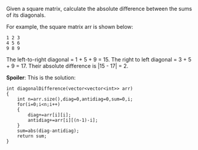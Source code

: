 Given a square matrix, calculate the absolute difference between the sums of its diagonals.

For example, the square matrix arr is shown below:
```
1 2 3
4 5 6
9 8 9 
```
The left-to-right diagonal = 1 + 5 + 9 = 15. The right to left diagonal = 3 + 5 + 9 = 17. Their absolute difference is |15 - 17| = 2.

**Spoiler**: This is the solution:
```
int diagonalDifference(vector<vector<int>> arr) 
{
    int n=arr.size(),diag=0,antidiag=0,sum=0,i;
    for(i=0;i<n;i++)
    {
        diag+=arr[i][i];
        antidiag+=arr[i][(n-1)-i];
    }
    sum=abs(diag-antidiag);
    return sum;
}
```